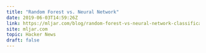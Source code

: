 ```yaml
---
title: "Random Forest vs. Neural Network"
date: 2019-06-03T14:59:26Z
link: https://mljar.com/blog/random-forest-vs-neural-network-classification/?utm_medium=RSS&utm_source=hune
site: mljar.com
topic: Hacker News
draft: false
---
```

